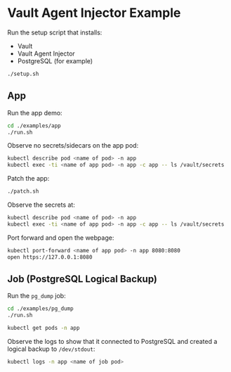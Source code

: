 # Vault Agent Injector Example

Run the setup script that installs:

* Vault
* Vault Agent Injector
* PostgreSQL (for example)

```bash
./setup.sh
```

## App

Run the app demo:

```bash
cd ./examples/app
./run.sh
```

Observe no secrets/sidecars on the app pod:

```bash
kubectl describe pod <name of pod> -n app
kubectl exec -ti <name of app pod> -n app -c app -- ls /vault/secrets
```

Patch the app:

```bash
./patch.sh
```

Observe the secrets at:

```bash
kubectl describe pod <name of pod> -n app
kubectl exec -ti <name of app pod> -n app -c app -- ls /vault/secrets
```

Port forward and open the webpage:

```bash
kubectl port-forward <name of app pod> -n app 8080:8080
open https://127.0.0.1:8080
```

## Job (PostgreSQL Logical Backup)

Run the `pg_dump` job:

```bash
cd ./examples/pg_dump
./run.sh

kubectl get pods -n app
```

Observe the logs to show that it connected to PostgreSQL and created a logical 
backup to `/dev/stdout`:

```bash
kubectl logs -n app <name of job pod>
```
